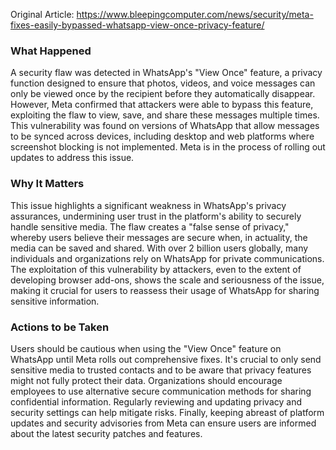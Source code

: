 Original Article: https://www.bleepingcomputer.com/news/security/meta-fixes-easily-bypassed-whatsapp-view-once-privacy-feature/

### What Happened

A security flaw was detected in WhatsApp's "View Once" feature, a privacy function designed to ensure that photos, videos, and voice messages can only be viewed once by the recipient before they automatically disappear. However, Meta confirmed that attackers were able to bypass this feature, exploiting the flaw to view, save, and share these messages multiple times. This vulnerability was found on versions of WhatsApp that allow messages to be synced across devices, including desktop and web platforms where screenshot blocking is not implemented. Meta is in the process of rolling out updates to address this issue.

### Why It Matters

This issue highlights a significant weakness in WhatsApp's privacy assurances, undermining user trust in the platform's ability to securely handle sensitive media. The flaw creates a "false sense of privacy," whereby users believe their messages are secure when, in actuality, the media can be saved and shared. With over 2 billion users globally, many individuals and organizations rely on WhatsApp for private communications. The exploitation of this vulnerability by attackers, even to the extent of developing browser add-ons, shows the scale and seriousness of the issue, making it crucial for users to reassess their usage of WhatsApp for sharing sensitive information.

### Actions to be Taken

Users should be cautious when using the "View Once" feature on WhatsApp until Meta rolls out comprehensive fixes. It's crucial to only send sensitive media to trusted contacts and to be aware that privacy features might not fully protect their data. Organizations should encourage employees to use alternative secure communication methods for sharing confidential information. Regularly reviewing and updating privacy and security settings can help mitigate risks. Finally, keeping abreast of platform updates and security advisories from Meta can ensure users are informed about the latest security patches and features.
